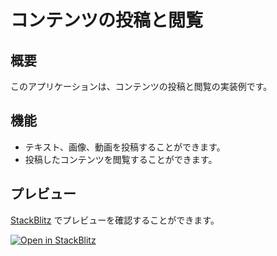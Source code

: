 # コンテンツの投稿と閲覧

## 概要

このアプリケーションは、コンテンツの投稿と閲覧の実装例です。

## 機能

- テキスト、画像、動画を投稿することができます。
- 投稿したコンテンツを閲覧することができます。

## プレビュー

[StackBlitz](http://stackblitz.com/) でプレビューを確認することができます。

[![Open in StackBlitz](https://developer.stackblitz.com/img/open_in_stackblitz.svg)](https://stackblitz.com/github/kenijkawada/examples-for-beginners/tree/main/examples/javascript/post-and-view-content)
